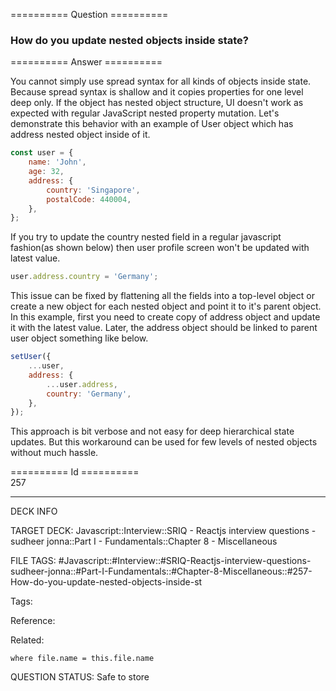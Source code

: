 ========== Question ==========  

### How do you update nested objects inside state?  

========== Answer ==========  

You cannot simply use spread syntax for all kinds of objects inside state. Because spread syntax is shallow and it copies properties for one level deep only. If the object has nested object structure, UI doesn't work as expected with regular JavaScript nested property mutation. Let's demonstrate this behavior with an example of User object which has address nested object inside of it.

```jsx
const user = {
    name: 'John',
    age: 32,
    address: {
        country: 'Singapore',
        postalCode: 440004,
    },
};
```

If you try to update the country nested field in a regular javascript fashion(as shown below) then user profile screen won't be updated with latest value.

```js
user.address.country = 'Germany';
```

This issue can be fixed by flattening all the fields into a top-level object or create a new object for each nested object and point it to it's parent object. In this example, first you need to create copy of address object and update it with the latest value. Later, the address object should be linked to parent user object something like below.

```js
setUser({
    ...user,
    address: {
        ...user.address,
        country: 'Germany',
    },
});
```

This approach is bit verbose and not easy for deep hierarchical state updates. But this workaround can be used for few levels of nested objects without much hassle.

========== Id ==========  
257

---

DECK INFO

TARGET DECK: Javascript::Interview::SRIQ - Reactjs interview questions - sudheer jonna::Part I - Fundamentals::Chapter 8 - Miscellaneous

FILE TAGS: #Javascript::#Interview::#SRIQ-Reactjs-interview-questions-sudheer-jonna::#Part-I-Fundamentals::#Chapter-8-Miscellaneous::#257-How-do-you-update-nested-objects-inside-st

Tags:

Reference:

Related:

```dataview
where file.name = this.file.name
```

QUESTION STATUS: Safe to store
